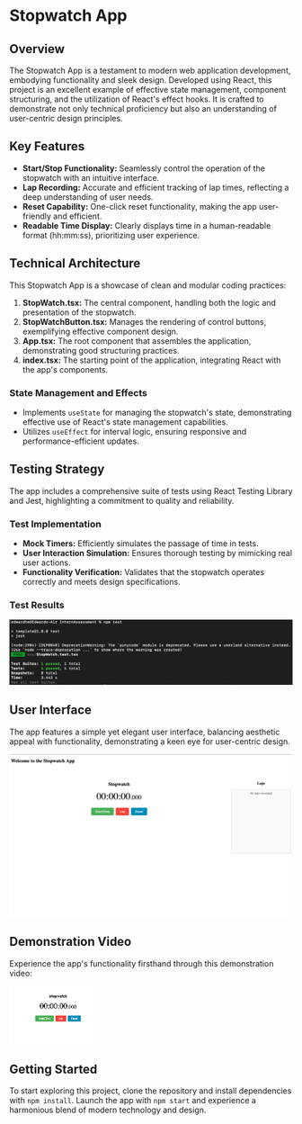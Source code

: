 # Stopwatch App

## Overview
The Stopwatch App is a testament to modern web application development, embodying functionality and sleek design. Developed using React, this project is an excellent example of effective state management, component structuring, and the utilization of React's effect hooks. It is crafted to demonstrate not only technical proficiency but also an understanding of user-centric design principles.

## Key Features
- **Start/Stop Functionality:** Seamlessly control the operation of the stopwatch with an intuitive interface.
- **Lap Recording:** Accurate and efficient tracking of lap times, reflecting a deep understanding of user needs.
- **Reset Capability:** One-click reset functionality, making the app user-friendly and efficient.
- **Readable Time Display:** Clearly displays time in a human-readable format (hh:mm:ss), prioritizing user experience.

## Technical Architecture
This Stopwatch App is a showcase of clean and modular coding practices:

1. **StopWatch.tsx:** The central component, handling both the logic and presentation of the stopwatch.
2. **StopWatchButton.tsx:** Manages the rendering of control buttons, exemplifying effective component design.
3. **App.tsx:** The root component that assembles the application, demonstrating good structuring practices.
4. **index.tsx:** The starting point of the application, integrating React with the app's components.

### State Management and Effects
- Implements `useState` for managing the stopwatch's state, demonstrating effective use of React's state management capabilities.
- Utilizes `useEffect` for interval logic, ensuring responsive and performance-efficient updates.

## Testing Strategy
The app includes a comprehensive suite of tests using React Testing Library and Jest, highlighting a commitment to quality and reliability.

### Test Implementation
- **Mock Timers:** Efficiently simulates the passage of time in tests.
- **User Interaction Simulation:** Ensures thorough testing by mimicking real user actions.
- **Functionality Verification:** Validates that the stopwatch operates correctly and meets design specifications.

### Test Results
![Test Results](./test_results/test.png)

## User Interface
The app features a simple yet elegant user interface, balancing aesthetic appeal with functionality, demonstrating a keen eye for user-centric design.

![Stopwatch Interface](./images/stopwatchInterface.png)

## Demonstration Video
Experience the app's functionality firsthand through this demonstration video:

[![Watch the video](./video_demo/thumbnail.png)](./video_demo/demo.mp4)

## Getting Started
To start exploring this project, clone the repository and install dependencies with `npm install`. Launch the app with `npm start` and experience a harmonious blend of modern technology and design.
